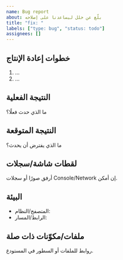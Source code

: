 ```yaml
---
name: Bug report
about: بلّغ عن خلل ليساعدنا على إصلاحه
title: "fix: "
labels: ["type: bug", "status: todo"]
assignees: []
---
```


## خطوات إعادة الإنتاج
1. ...
2. ...

## النتيجة الفعلية
ما الذي حدث فعلًا؟

## النتيجة المتوقعة
ما الذي يفترض أن يحدث؟

## لقطات شاشة/سجلات
أرفق صورًا أو سجلات Console/Network إن أمكن.

## البيئة
- المتصفح/النظام: 
- الرابط/المسار:

## ملفات/مكوّنات ذات صلة
روابط للملفات أو السطور في المستودع.
